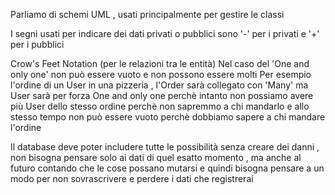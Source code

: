 Parliamo di schemi UML , usati principalmente per gestire le classi

I segni usati per indicare dei dati privati o pubblici sono '-' per i privati e '+' per i pubblici

Crow's Feet Notation (per le relazioni tra le entità)
Nel caso del 'One and only one' non può essere vuoto e non possono essere molti
Per esempio l'ordine di un User in una pizzeria , l'Order sarà collegato con 'Many' ma User sarà per forza One and only one perchè intanto non possiamo
avere più User dello stesso ordine perchè non sapremmo a chi mandarlo e allo stesso tempo non può essere vuoto perchè dobbiamo sapere a chi mandare l'ordine

Il database deve poter includere tutte le possibilità senza creare dei danni , non bisogna pensare solo ai dati di quel esatto momento , ma anche al futuro contando che le cose possano mutarsi e quindi bisogna pensare a un modo per non sovrascrivere e perdere i dati che registrerai 


